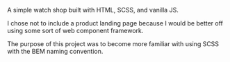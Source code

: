 A simple watch shop built with HTML, SCSS, and vanilla JS.

I chose not to include a product landing page because I would be better off using some sort of web component framework.

The purpose of this project was to become more familiar with using SCSS with the BEM naming convention.
